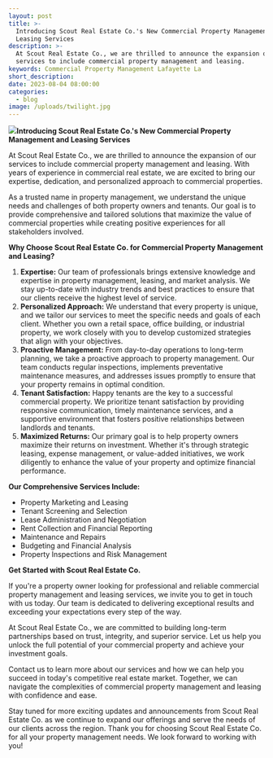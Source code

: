 ```yaml
---
layout: post
title: >-
  Introducing Scout Real Estate Co.'s New Commercial Property Management and
  Leasing Services
description: >-
  At Scout Real Estate Co., we are thrilled to announce the expansion of our
  services to include commercial property management and leasing. 
keywords: Commercial Property Management Lafayette La
short_description:
date: 2023-08-04 08:00:00
categories:
  - blog
image: /uploads/twilight.jpg
---
```

**![](/uploads/twilight.jpg)Introducing Scout Real Estate Co.'s New Commercial Property Management and Leasing Services**

At Scout Real Estate Co., we are thrilled to announce the expansion of our services to include commercial property management and leasing. With years of experience in commercial real estate, we are excited to bring our expertise, dedication, and personalized approach to commercial properties.

As a trusted name in property management, we understand the unique needs and challenges of both property owners and tenants. Our goal is to provide comprehensive and tailored solutions that maximize the value of commercial properties while creating positive experiences for all stakeholders involved.

**Why Choose Scout Real Estate Co. for Commercial Property Management and Leasing?**

1. **Expertise:** Our team of professionals brings extensive knowledge and expertise in property management, leasing, and market analysis. We stay up-to-date with industry trends and best practices to ensure that our clients receive the highest level of service.
2. **Personalized Approach:** We understand that every property is unique, and we tailor our services to meet the specific needs and goals of each client. Whether you own a retail space, office building, or industrial property, we work closely with you to develop customized strategies that align with your objectives.
3. **Proactive Management:** From day-to-day operations to long-term planning, we take a proactive approach to property management. Our team conducts regular inspections, implements preventative maintenance measures, and addresses issues promptly to ensure that your property remains in optimal condition.
4. **Tenant Satisfaction:** Happy tenants are the key to a successful commercial property. We prioritize tenant satisfaction by providing responsive communication, timely maintenance services, and a supportive environment that fosters positive relationships between landlords and tenants.
5. **Maximized Returns:** Our primary goal is to help property owners maximize their returns on investment. Whether it's through strategic leasing, expense management, or value-added initiatives, we work diligently to enhance the value of your property and optimize financial performance.

**Our Comprehensive Services Include:**

* Property Marketing and Leasing
* Tenant Screening and Selection
* Lease Administration and Negotiation
* Rent Collection and Financial Reporting
* Maintenance and Repairs
* Budgeting and Financial Analysis
* Property Inspections and Risk Management

**Get Started with Scout Real Estate Co.**

If you're a property owner looking for professional and reliable commercial property management and leasing services, we invite you to get in touch with us today. Our team is dedicated to delivering exceptional results and exceeding your expectations every step of the way.

At Scout Real Estate Co., we are committed to building long-term partnerships based on trust, integrity, and superior service. Let us help you unlock the full potential of your commercial property and achieve your investment goals.

Contact us to learn more about our services and how we can help you succeed in today's competitive real estate market. Together, we can navigate the complexities of commercial property management and leasing with confidence and ease.

Stay tuned for more exciting updates and announcements from Scout Real Estate Co. as we continue to expand our offerings and serve the needs of our clients across the region. Thank you for choosing Scout Real Estate Co. for all your property management needs. We look forward to working with you!